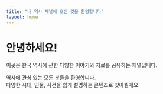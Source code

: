 ```yaml
---
title: "내 역사 채널에 오신 것을 환영합니다"
layout: home
---
```


# 안녕하세요!

이곳은 한국 역사에 관한 다양한 이야기와 자료를 공유하는 채널입니다.

역사에 관심 있는 모든 분들을 환영합니다.  
다양한 시대, 인물, 사건을 쉽게 설명하는 콘텐츠로 찾아뵐게요.
